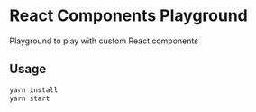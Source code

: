 # React Components Playground

Playground to play with custom React components

## Usage

```bash
yarn install
yarn start
```
